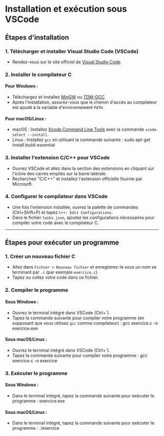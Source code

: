 # Installation et exécution sous VSCode

## Étapes d'installation

### 1. Télécharger et installer Visual Studio Code (VSCode)
- Rendez-vous sur le site officiel de [Visual Studio Code](https://code.visualstudio.com/Download).

### 2. Installer le compilateur C

#### Pour Windows :
- Téléchargez et installez [MinGW](https://sourceforge.net/projects/mingw/) ou [TDM-GCC](https://jmeubank.github.io/tdm-gcc/).
- Après l'installation, assurez-vous que le chemin d'accès au compilateur est ajouté à la variable d'environnement `PATH`.

#### Pour macOS/Linux :
- macOS : Installez [Xcode Command Line Tools](https://developer.apple.com/xcode/) avec la commande `xcode-select --install`.
- Linux : Installez `gcc` en utilisant la commande suivante :
  sudo apt-get install build-essential

### 3. Installer l'extension C/C++ pour VSCode
- Ouvrez VSCode et allez dans la section des extensions en cliquant sur l'icône des carrés empilés sur la barre latérale.
- Recherchez "C/C++" et installez l'extension officielle fournie par Microsoft.

### 4. Configurer le compilateur dans VSCode
- Une fois l'extension installée, ouvrez la palette de commandes (Ctrl+Shift+P) et tapez `C++: Edit Configurations`.
- Dans le fichier `tasks.json`, ajoutez les configurations nécessaires pour compiler votre code avec le compilateur C.

<hr>

## Étapes pour exécuter un programme

### 1. Créer un nouveau fichier C
- Allez dans `Fichier > Nouveau fichier` et enregistrez-le sous un nom se terminant par `.c` (par exemple `exercice.c`).
- Tapez ou collez votre code dans ce fichier.

### 2. Compiler le programme

#### Sous Windows :
- Ouvrez le terminal intégré dans VSCode (Ctrl+`).
- Tapez la commande suivante pour compiler votre programme (en supposant que vous utilisez `gcc` comme compilateur) :
  gcc exercice.c -o exercice.exe

#### Sous macOS/Linux :
- Ouvrez le terminal intégré dans VSCode (Ctrl+`).
- Tapez la commande suivante pour compiler votre programme :
  gcc exercice.c -o exercice

### 3. Exécuter le programme

#### Sous Windows :
- Dans le terminal intégré, tapez la commande suivante pour exécuter le programme :
  exercice.exe

#### Sous macOS/Linux :
- Dans le terminal intégré, tapez la commande suivante pour exécuter le programme :
  ./exercice
